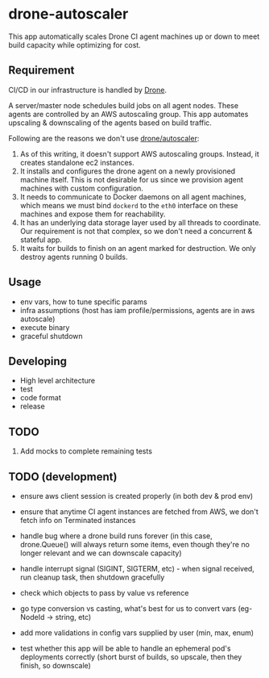 # drone-autoscaler
This app automatically scales Drone CI agent machines up or down to meet build capacity while optimizing for cost.

## Requirement
CI/CD in our infrastructure is handled by [Drone](https://drone.io/).

A server/master node schedules build jobs on all agent nodes. These agents are controlled by an AWS autoscaling group. This app automates upscaling & downscaling of the agents based on build traffic.

Following are the reasons we don't use [drone/autoscaler](https://github.com/drone/autoscaler):
1. As of this writing, it doesn't support AWS autoscaling groups. Instead, it creates standalone ec2 instances.
2. It installs and configures the drone agent on a newly provisioned machine itself. This is not desirable for us since we provision agent machines with custom configuration.
3. It needs to communicate to Docker daemons on all agent machines, which means we must bind `dockerd` to the `eth0` interface on these machines and expose them for reachability.
4. It has an underlying data storage layer used by all threads to coordinate. Our requirement is not that complex, so we don't need a concurrent & stateful app.
5. It  waits for builds to finish on an agent marked for destruction. We only destroy agents running 0 builds.

## Usage
- env vars, how to tune specific params
- infra assumptions (host has iam profile/permissions, agents are in aws autoscale)
- execute binary
- graceful shutdown

## Developing
- High level architecture
- test
- code format
- release

## TODO
1. Add mocks to complete remaining tests

## TODO (development)
- ensure aws client session is created properly (in both dev & prod env)

- ensure that anytime CI agent instances are fetched from AWS, we don't fetch info on Terminated instances
- handle bug where a drone build runs forever (in this case, drone.Queue() will always return some items, even though they're no longer relevant and we can downscale capacity)
- handle interrupt signal (SIGINT, SIGTERM, etc) - when signal received, run cleanup task, then shutdown gracefully
- check which objects to pass by value vs reference
- go type conversion vs casting, what's best for us to convert vars (eg- NodeId -> string, etc)
- add more validations in config vars supplied by user (min, max, enum)
- test whether this app will be able to handle an ephemeral pod's deployments correctly (short burst of builds, so upscale, then they finish, so downscale)
